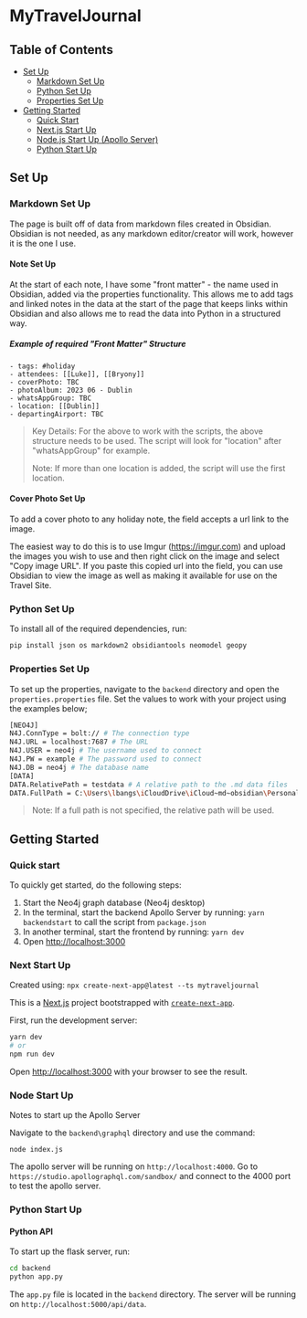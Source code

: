 # MyTravelJournal

## Table of Contents

- [Set Up](#set-up)
  - [Markdown Set Up](#markdown-set-up)
  - [Python Set Up](#python-set-up)
  - [Properties Set Up](#properties-set-up)
- [Getting Started](#getting-started)
  - [Quick Start](#quick-start)
  - [Next.js Start Up](#next-start-up)
  - [Node.js Start Up (Apollo Server)](#node-start-up)
  - [Python Start Up](#python-start-up)

## Set Up

### Markdown Set Up

The page is built off of data from markdown files created in Obsidian. Obsidian is not needed, as any markdown editor/creator will work, however it is the one I use.

#### Note Set Up

At the start of each note, I have some "front matter" - the name used in Obsidian, added via the properties functionality. This allows me to add tags and linked notes in the data at the start of the page that keeps links within Obsidian and also allows me to read the data into Python in a structured way.

##### Example of required "Front Matter" Structure

```JS
- tags: #holiday
- attendees: [[Luke]], [[Bryony]]
- coverPhoto: TBC
- photoAlbum: 2023 06 - Dublin
- whatsAppGroup: TBC
- location: [[Dublin]]
- departingAirport: TBC
```

> Key Details: For the above to work with the scripts, the above structure needs to be used. The script will look for "location" after "whatsAppGroup" for example.
>
> Note: If more than one location is added, the script will use the first location.

#### Cover Photo Set Up

To add a cover photo to any holiday note, the field accepts a url link to the image.

The easiest way to do this is to use Imgur (<https://imgur.com>) and upload the images you wish to use and then right click on the image and select "Copy image URL". If you paste this copied url into the field, you can use Obsidian to view the image as well as making it available for use on the Travel Site.

### Python Set Up

To install all of the required dependencies, run:

```bash
pip install json os markdown2 obsidiantools neomodel geopy
```

### Properties Set Up

To set up the properties, navigate to the `backend` directory and open the `properties.properties` file. Set the values to work with your project using the examples below;

```bash
[NEO4J]
N4J.ConnType = bolt:// # The connection type
N4J.URL = localhost:7687 # The URL
N4J.USER = neo4j # The username used to connect
N4J.PW = example # The password used to connect
N4J.DB = neo4j # The database name
[DATA]
DATA.RelativePath = testdata # A relative path to the .md data files
DATA.FullPath = C:\Users\lbangs\iCloudDrive\iCloud~md~obsidian\Personal Notes # The full path to the .md data files
```

> Note: If a full path is not specified, the relative path will be used.

## Getting Started

### Quick start

To quickly get started, do the following steps:

1. Start the Neo4j graph database (Neo4j desktop)
2. In the terminal, start the backend Apollo Server by running: `yarn backendstart` to call the script from `package.json`
3. In another terminal, start the frontend by running: `yarn dev`
4. Open [http://localhost:3000](http://localhost:3000)

### Next Start Up

Created using: `npx create-next-app@latest --ts mytraveljournal`

This is a [Next.js](https://nextjs.org/) project bootstrapped with [`create-next-app`](https://github.com/vercel/next.js/tree/canary/packages/create-next-app).

First, run the development server:

```bash
yarn dev
# or
npm run dev
```

Open [http://localhost:3000](http://localhost:3000) with your browser to see the result.

### Node Start Up

Notes to start up the Apollo Server

Navigate to the `backend\graphql` directory and use the command:

`node index.js`

The apollo server will be running on `http://localhost:4000`. Go to `https://studio.apollographql.com/sandbox/` and connect to the 4000 port to test the apollo server.

### Python Start Up

#### Python API

To start up the flask server, run:

```bash
cd backend
python app.py
```

The `app.py` file is located in the `backend` directory. The server will be running on `http://localhost:5000/api/data`.
